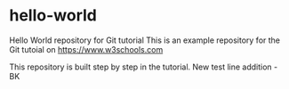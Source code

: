 # hello-world
Hello World repository for Git tutorial
This is an example repository for the Git tutoial on https://www.w3schools.com

This repository is built step by step in the tutorial.
New test line addition - BK
